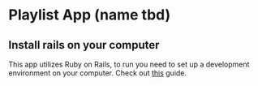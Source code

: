 # Playlist App (name tbd)

## Install rails on your computer
This app utilizes Ruby on Rails, to run you need to set up a development environment on your computer.
Check out [this](https://gorails.com/setup/osx/10.14-mojave) guide.
